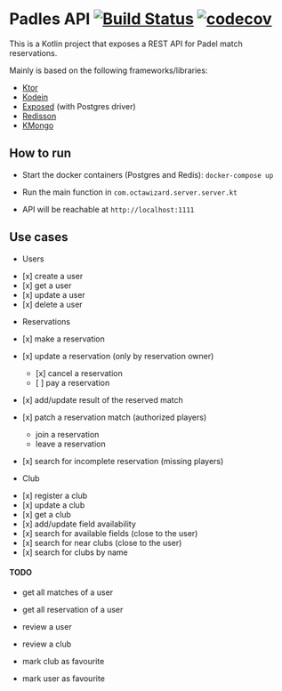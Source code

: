 # Padles API [![Build Status](https://travis-ci.com/octawizard/padles-api.svg?branch=master)](https://travis-ci.org/octawizard/padles-api) [![codecov](https://codecov.io/gh/octawizard/padles-api/branch/master/graph/badge.svg)](https://codecov.io/gh/octawizard/padles-api)

This is a Kotlin project that exposes a REST API for Padel match reservations.

Mainly is based on the following frameworks/libraries:
* [Ktor](https://ktor.io/)
* [Kodein](https://github.com/Kodein-Framework/Kodein-DI)
* [Exposed](https://github.com/JetBrains/Exposed) (with Postgres driver)
* [Redisson](https://github.com/redisson/redisson)
* [KMongo](https://litote.org/kmongo/)

## How to run
* Start the docker containers (Postgres and Redis):
`docker-compose up`

* Run the main function in `com.octawizard.server.server.kt`

* API will be reachable at `http://localhost:1111`

## Use cases
* Users
- \[x] create a user
- \[x] get a user
- \[x] update a user
- \[x] delete a user

* Reservations
- \[x] make a reservation
- \[x] update a reservation (only by reservation owner)
    - \[x] cancel a reservation
    - \[ ] pay a reservation

- \[x] add/update result of the reserved match
- \[x] patch a reservation match (authorized players)
    * join a reservation
    * leave a reservation

- \[x] search for incomplete reservation (missing players)

* Club
- \[x] register a club
- \[x] update a club
- \[x] get a club
- \[x] add/update field availability
- \[x] search for available fields (close to the user)
- \[x] search for near clubs (close to the user)
- \[x] search for clubs by name

#### TODO 
* get all matches of a user
* get all reservation of a user

* review a user
* review a club

* mark club as favourite
* mark user as favourite
